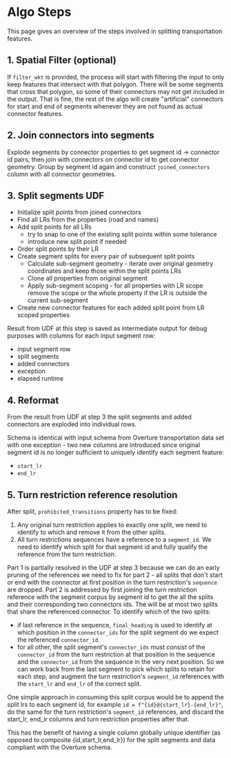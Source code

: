 # Algo Steps

This page gives an overview of the steps involved in splitting transportation features.

## 1. Spatial Filter (optional)
If `filter_wkt` is provided, the process will start with filtering the input to only keep features that intersect with that polygon. There will be some segments that cross that polygon, so some of their connectors may not get included in the output. That is fine, the rest of the algo will create "artificial" connectors for start and end of segments whenever they are not found as actual connector features.

## 2. Join connectors into segments
Explode segments by connector properties to get segment id -> connector id pairs, then join with connectors on connector id to get connector geometry.
Group by segment id again and construct `joined_connectors` column with all connector geometries.

## 3. Split segments UDF
- Initialize split points from joined connectors
- Find all LRs from the properties (road and names)
- Add split points for all LRs
  - try to snap to one of the existing split points within some tolerance
  - introduce new split point if needed
- Order split points by their LR
- Create segment splits for every pair of subsequent split points
  - Calculate sub-segment geometry - iterate over original geometry coordinates and keep those within the split points LRs
  - Clone all properties from original segment
  - Apply sub-segment scoping - for all properties with LR scope remove the scope or the whole property if the LR is outside the current sub-segment
- Create new connector features for each added split point from LR scoped properties

Result from UDF at this step is saved as intermediate output for debug purposes with columns for each input segment row:
- input segment row
- split segments
- added connectors
- exception
- elapsed runtime

## 4. Reformat
From the result from UDF at step 3 the split segments and added connectors are exploded into individual rows.

Schema is identical with input schema from Overture transportation data set with one exception - two new columns are introduced since original segment id is no longer sufficient to uniquely identify each segment feature:
- `start_lr`
- `end_lr`

## 5. Turn restriction reference resolution
After split, `prohibited_transitions` property has to be fixed:
1. Any original turn restriction applies to exactly one split, we need to identify to which and remove it from the other splits.
2. All turn restrictions sequences have a reference to a `segment_id`. We need to identify which split for that segment id and fully qualify the reference from the turn restriction.

Part 1 is partially resolved in the UDF at step 3 because we can do an early pruning of the references we need to fix for part 2 - all splits that don't start or end with the connector at first position in the turn restriction's `sequence` are dropped.
Part 2 is addressed by first joining the turn restriction reference with the segment corpus by segment id to get the all the splits and their corresponding two connectors ids. The will be at most two splits that share the referenced connector. To identify which of the two splits:
- if last reference in the sequence, `final_heading` is used to identify at which position in the `connector_ids` for the split segment do we expect the referenced `connector_id`.
- for all other, the split segment's `connector_ids` must consist of the `connector_id` from the turn restriction at that position in the sequence and the `connector_id` from the sequence in the very next position.
So we can work back from the last segment to pick which splits to retain for each step, and augment the turn restriction's `segment_id` references with the `start_lr` and `end_lr` of the correct split.

One simple approach in consuming this split corpus would be to append the split lrs to each segment id, for example `id = f"{id}@{start_lr}-{end_lr}"`, do the same for the turn restriction's `segment_id` references, and discard the start_lr, end_lr columns and turn restriction properties after that.

This has the benefit of having a single column globally unique identifier (as opposed to composite {id,start_lr,end_lr}) for the split segments and data compliant with the Overture schema.
